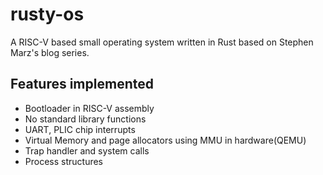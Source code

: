 rusty-os
=
A RISC-V based small operating system written in Rust based on Stephen Marz's blog series.

Features implemented
-
- Bootloader in RISC-V assembly
- No standard library functions
- UART, PLIC chip interrupts
- Virtual Memory and page allocators using MMU in hardware(QEMU)
- Trap handler and system calls
- Process structures
